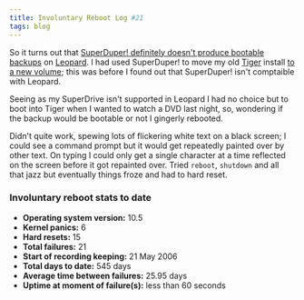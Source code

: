 ```yaml
---
title: Involuntary Reboot Log #21
tags: blog
---
```


So it turns out that [SuperDuper! definitely doesn't produce bootable backups](http://www.wincent.com/a/about/wincent/weblog/archives/2007/11/using_superdupe.php) on [Leopard](http://www.wincent.com/knowledge-base/Leopard). I had used SuperDuper! to move my old [Tiger](http://www.wincent.com/knowledge-base/Tiger) install [to a new volume](http://www.wincent.com/a/about/wincent/weblog/archives/2007/11/backup_obsessio.php); this was before I found out that SuperDuper! isn't comptaible with Leopard.

Seeing as my SuperDrive isn't supported in Leopard I had no choice but to boot into Tiger when I wanted to watch a DVD last night, so, wondering if the backup would be bootable or not I gingerly rebooted.

Didn't quite work, spewing lots of flickering white text on a black screen; I could see a command prompt but it would get repeatedly painted over by other text. On typing I could only get a single character at a time reflected on the screen before it got repainted over. Tried `reboot`, `shutdown` and all that jazz but eventually things froze and had to hard reset.


### Involuntary reboot stats to date

-   **Operating system version:** 10.5
-   **Kernel panics:** 6
-   **Hard resets:** 15
-   **Total failures:** 21
-   **Start of recording keeping:** 21 May 2006
-   **Total days to date:** 545 days
-   **Average time between failures:** 25.95 days
-   **Uptime at moment of failure(s):** less than 60 seconds
